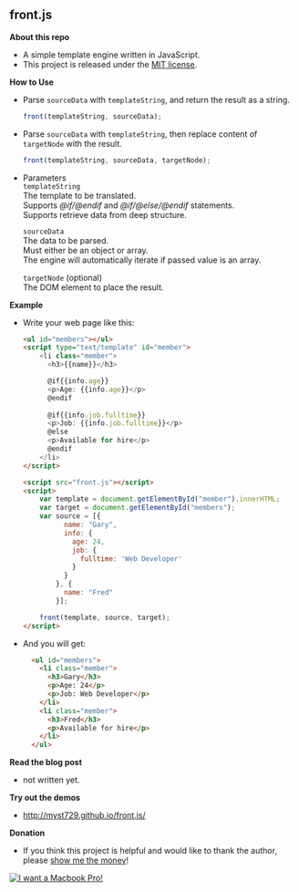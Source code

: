 front.js
--------

**About this repo**

+ A simple template engine written in JavaScript.
+ This project is released under the [MIT license](http://opensource.org/licenses/MIT).


**How to Use**

+ Parse `sourceData` with `templateString`, and return the result as a string.

  ```js
  front(templateString, sourceData);
  ```

+ Parse `sourceData` with `templateString`, then replace content of `targetNode` with the result.

  ```js
  front(templateString, sourceData, targetNode);
  ```

+ Parameters  
  `templateString`  
  The template to be translated.  
  Supports *@if/@endif* and *@if/@else/@endif* statements.  
  Supports retrieve data from deep structure.  

  `sourceData`  
  The data to be parsed.  
  Must either be an object or array.  
  The engine will automatically iterate if passed value is an array.  

  `targetNode` (optional)  
  The DOM element to place the result.  


**Example**

+ Write your web page like this:
  ```html
  <ul id="members"></ul>
  <script type="text/template" id="member">
      <li class="member">
        <h3>{{name}}</h3>

        @if{{info.age}}
        <p>Age: {{info.age}}</p>
        @endif
        
        @if{{info.job.fulltime}}
        <p>Job: {{info.job.fulltime}}</p>
        @else
        <p>Available for hire</p>
        @endif
      </li>
  </script>

  <script src="front.js"></script>
  <script>  
      var template = document.getElementById("member").innerHTML;  
      var target = document.getElementById("members");  
      var source = [{
            name: "Gary",
            info: {
              age: 24,
              job: {
                fulltime: 'Web Developer'
              }
            }
          }, {
            name: "Fred"
          }];
  
      front(template, source, target);
  </script>
  ```
+ And you will get:
  ```html
    <ul id="members">
      <li class="member">
        <h3>Gary</h3>
        <p>Age: 24</p>
        <p>Job: Web Developer</p>
      </li>
      <li class="member">
        <h3>Fred</h3>
        <p>Available for hire</p>
      </li>
    </ul>
  ```

  
**Read the blog post**

+ not written yet.


**Try out the demos**

+ http://myst729.github.io/front.js/


**Donation**

+ If you think this project is helpful and would like to thank the author, please [show me the money](http://www.urbandictionary.com/define.php?term=show+me+the+money)!

[![I want a Macbook Pro!](https://img.alipay.com/sys/personalprod/style/mc/btn-index.png)](https://me.alipay.com/myst)

